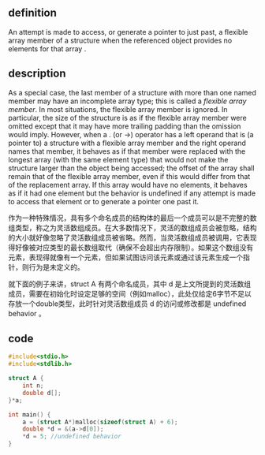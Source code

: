 ## definition

An attempt is made to access, or generate a pointer to just past, a flexible array member of a structure when the referenced object provides no elements for that array .

## description

As a special case, the last member of a structure with more than one named member may have an incomplete array type; this is called a *flexible array member*. In most situations, the flexible array member is ignored. In particular, the size of the structure is as if the flexible array member were omitted except that it may have more trailing padding than the omission would imply. However, when a . (or ->) operator has a left operand that is (a pointer to) a structure with a flexible array member and the right operand names that member, it behaves as if that member were replaced with the longest array (with the same element type) that would not make the structure larger than the object being accessed; the offset of the array shall remain that of the flexible array member, even if this would differ from that of the replacement array. If this array would have no elements, it behaves as if it had one element but the behavior is undefined if any attempt is made to access that element or to generate a pointer one past it.

作为一种特殊情况，具有多个命名成员的结构体的最后一个成员可以是不完整的数组类型，称之为灵活数组成员。在大多数情况下，灵活的数组成员会被忽略，结构的大小就好像忽略了灵活数组成员被省略。然而，当灵活数组成员被调用，它表现得好像被对应类型的最长数组取代（确保不会超出内存限制）。如果这个数组没有元素，表现得就像有一个元素，但如果试图访问该元素或通过该元素生成一个指针，则行为是未定义的。

就下面的例子来讲，struct A 有两个命名成员，其中 d 是上文所提到的灵活数组成员，需要在初始化时设定足够的空间（例如malloc），此处仅给定6字节不足以存放一个double类型，此时针对灵活数组成员 d 的访问或修改都是 undefined behavior 。

## code

```c
#include<stdio.h>
#include<stdlib.h>

struct A {
    int n;
	double d[];
}*a;

int main() {
	a = (struct A*)malloc(sizeof(struct A) + 6);
	double *d = &(a->d[0]);
	*d = 5;	//undefined behavior
} 
```

